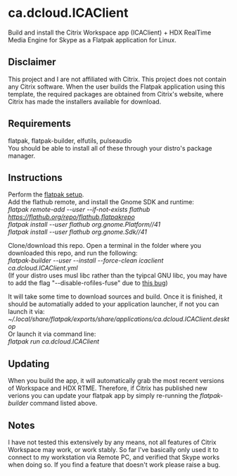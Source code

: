 # ca.dcloud.ICAClient
Build and install the Citrix Workspace app (ICAClient) + HDX RealTime Media Engine for Skype as a Flatpak application for Linux.

## Disclaimer
This project and I are not affiliated with Citrix. This project does not contain any Citrix software. When the user builds the Flatpak application using this template, the required packages are obtained from Citrix's website, where Citrix has made the installers available for download.

## Requirements
flatpak, flatpak-builder, elfutils, pulseaudio  
You should be able to install all of these through your distro's package manager.

## Instructions
Perform the [flatpak setup](https://flatpak.org/setup/).  
Add the flathub remote, and install the Gnome SDK and runtime:  
*flatpak remote-add --user --if-not-exists flathub https://flathub.org/repo/flathub.flatpakrepo  
flatpak install --user flathub org.gnome.Platform//41  
flatpak install --user flathub org.gnome.Sdk//41*

Clone/download this repo. Open a terminal in the folder where you downloaded this repo, and run the following:  
*flatpak-builder --user --install --force-clean icaclient ca.dcloud.ICAClient.yml*  
(If your distro uses musl libc rather than the tyipcal GNU libc, you may have to add the flag "--disable-rofiles-fuse" due to [this bug](https://github.com/flatpak/flatpak-builder/issues/329))  

It will take some time to download sources and build. Once it is finished, it should be automatially added to your application launcher, if not you can launch it via:  
*~/.local/share/flatpak/exports/share/applications/ca.dcloud.ICAClient.desktop*  
Or launch it via command line:  
*flatpak run ca.dcloud.ICAClient*  

## Updating
When you build the app, it will automatically grab the most recent versions of Workspace and HDX RTME. Therefore, if Citrix has published new verions you can update your flatpak app by simply re-running the *flatpak-builder* command listed above.

## Notes
I have not tested this extensively by any means, not all features of Citrix Workspace may work, or work stably. So far I've basically only used it to connect to my workstation via Remote PC, and verified that Skype works when doing so. If you find a feature that doesn't work please raise a bug.
